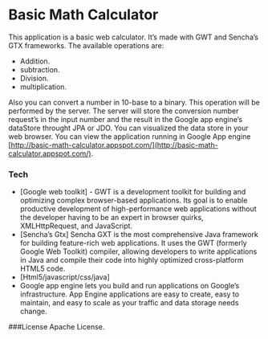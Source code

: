 # Basic Math Calculator

This application is a basic web calculator. It’s made with GWT and Sencha’s GTX frameworks.
The available operations are:
- Addition.
- subtraction.
- Division.
- multiplication.

Also you can convert a number in 10-base to a binary. This operation will be performed by the server.
The server will store the conversion number request’s in the input number and the result in the Google app engine’s dataStore throught JPA or JDO. You can visualized the data store in your web browser.
You can view the application running in Google App engine [http://basic-math-calculator.appspot.com/](http://basic-math-calculator.appspot.com/).

### Tech
* [Google web toolkit] - GWT is a development toolkit for building and optimizing complex browser-based applications. Its goal is to enable productive development of high-performance web applications without the developer having to be an expert in browser quirks, XMLHttpRequest, and JavaScript.
* [Sencha’s Gtx] Sencha GXT is the most comprehensive Java framework for building feature-rich web applications. It uses the GWT (formerly Google Web Toolkit) compiler, allowing developers to write applications in Java and compile their code into highly optimized cross-platform HTML5 code.
* [Html5/javascript/css/java]
* Google app engine lets you build and run applications on Google’s infrastructure. App Engine applications are easy to create, easy to maintain, and easy to scale as your traffic and data storage needs change.

###License
Apache License.
